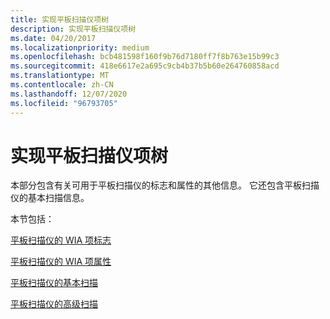 ```yaml
---
title: 实现平板扫描仪项树
description: 实现平板扫描仪项树
ms.date: 04/20/2017
ms.localizationpriority: medium
ms.openlocfilehash: bcb481598f160f9b76d7180ff7f8b763e15b99c3
ms.sourcegitcommit: 418e6617e2a695c9cb4b37b5b60e264760858acd
ms.translationtype: MT
ms.contentlocale: zh-CN
ms.lasthandoff: 12/07/2020
ms.locfileid: "96793705"
---
```

# <a name="implementing-flatbed-scanner-item-trees"></a>实现平板扫描仪项树





本部分包含有关可用于平板扫描仪的标志和属性的其他信息。 它还包含平板扫描仪的基本扫描信息。

本节包括：

[平板扫描仪的 WIA 项标志](wia-item-flags-for-flatbed-scanners.md)

[平板扫描仪的 WIA 项属性](wia-item-properties-for-flatbed-scanners.md)

[平板扫描仪的基本扫描](basic-scanning-for-flatbed-scanners.md)

[平板扫描仪的高级扫描](basic-scanning-for-flatbed-scanners.md)

 

 




